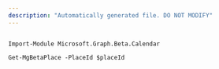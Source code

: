 ```yaml
---
description: "Automatically generated file. DO NOT MODIFY"
---
```


```powershellv2

Import-Module Microsoft.Graph.Beta.Calendar

Get-MgBetaPlace -PlaceId $placeId

```
